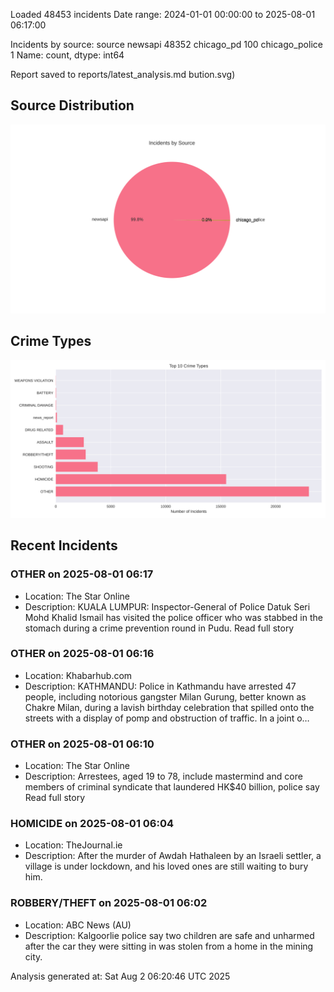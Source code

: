 
Loaded 48453 incidents
Date range: 2024-01-01 00:00:00 to 2025-08-01 06:17:00

Incidents by source:
source
newsapi           48352
chicago_pd          100
chicago_police        1
Name: count, dtype: int64

Report saved to reports/latest_analysis.md
bution.svg)

## Source Distribution
![Source Distribution](images/source_distribution.svg)

## Crime Types
![Crime Types](images/crime_types.svg)

## Recent Incidents

### OTHER on 2025-08-01 06:17
- Location: The Star Online
- Description: KUALA LUMPUR: Inspector-General of Police Datuk Seri Mohd Khalid Ismail has visited the police officer who was stabbed in the stomach during a crime prevention round in Pudu. Read full story


### OTHER on 2025-08-01 06:16
- Location: Khabarhub.com
- Description: KATHMANDU: Police in Kathmandu have arrested 47 people, including notorious gangster Milan Gurung, better known as Chakre Milan, during a lavish birthday celebration that spilled onto the streets with a display of pomp and obstruction of traffic. In a joint o…


### OTHER on 2025-08-01 06:10
- Location: The Star Online
- Description: Arrestees, aged 19 to 78, include mastermind and core members of criminal syndicate that laundered HK$40 billion, police say Read full story


### HOMICIDE on 2025-08-01 06:04
- Location: TheJournal.ie
- Description: After the murder of Awdah Hathaleen by an Israeli settler, a village is under lockdown, and his loved ones are still waiting to bury him.


### ROBBERY/THEFT on 2025-08-01 06:02
- Location: ABC News (AU)
- Description: Kalgoorlie police say two children are safe and unharmed after the car they were sitting in was stolen from a home in the mining city.

Analysis generated at: Sat Aug  2 06:20:46 UTC 2025
